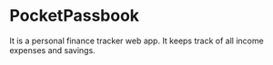 # PocketPassbook
It is a personal finance tracker web app. It keeps track of all income expenses and savings.
